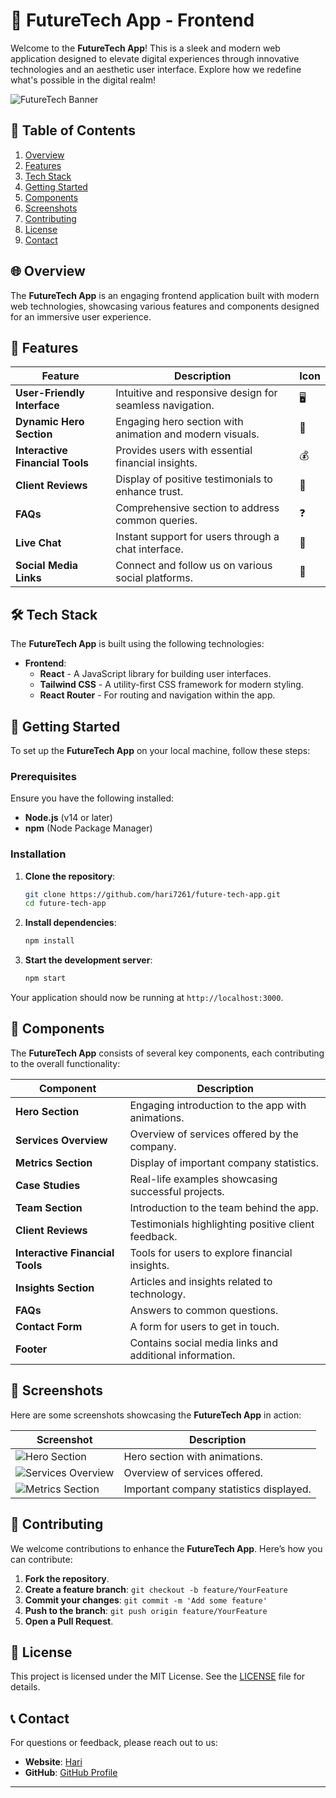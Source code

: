 # 🚀 FutureTech App - Frontend

Welcome to the **FutureTech App**! This is a sleek and modern web application designed to elevate digital experiences through innovative technologies and an aesthetic user interface. Explore how we redefine what's possible in the digital realm!

![FutureTech Banner](/future-tech-app/imges/ss%20(1).png) <!-- Replace with your banner image URL -->

## 🌟 Table of Contents

1. [Overview](#overview)
2. [Features](#features)
3. [Tech Stack](#tech-stack)
4. [Getting Started](#getting-started)
5. [Components](#components)
6. [Screenshots](#screenshots)
7. [Contributing](#contributing)
8. [License](#license)
9. [Contact](#contact)

## 🌐 Overview

The **FutureTech App** is an engaging frontend application built with modern web technologies, showcasing various features and components designed for an immersive user experience.

## 🌟 Features

| Feature                    | Description                                           | Icon       |
|----------------------------|-------------------------------------------------------|------------|
| **User-Friendly Interface**| Intuitive and responsive design for seamless navigation.| 🖥️       |
| **Dynamic Hero Section**   | Engaging hero section with animation and modern visuals.| 🎇        |
| **Interactive Financial Tools** | Provides users with essential financial insights. | 💰       |
| **Client Reviews**         | Display of positive testimonials to enhance trust.     | 🌟       |
| **FAQs**                   | Comprehensive section to address common queries.      | ❓        |
| **Live Chat**              | Instant support for users through a chat interface.   | 💬        |
| **Social Media Links**     | Connect and follow us on various social platforms.     | 📱        |

## 🛠️ Tech Stack

The **FutureTech App** is built using the following technologies:

- **Frontend**: 
  - **React** - A JavaScript library for building user interfaces.
  - **Tailwind CSS** - A utility-first CSS framework for modern styling.
  - **React Router** - For routing and navigation within the app.

## 🚀 Getting Started

To set up the **FutureTech App** on your local machine, follow these steps:

### Prerequisites

Ensure you have the following installed:

- **Node.js** (v14 or later)
- **npm** (Node Package Manager)

### Installation

1. **Clone the repository**:

   ```bash
   git clone https://github.com/hari7261/future-tech-app.git
   cd future-tech-app
   ```

2. **Install dependencies**:

   ```bash
   npm install
   ```

3. **Start the development server**:

   ```bash
   npm start
   ```

Your application should now be running at `http://localhost:3000`.

## 🧩 Components

The **FutureTech App** consists of several key components, each contributing to the overall functionality:

| Component                 | Description                                          |
|---------------------------|------------------------------------------------------|
| **Hero Section**          | Engaging introduction to the app with animations.   |
| **Services Overview**     | Overview of services offered by the company.        |
| **Metrics Section**       | Display of important company statistics.            |
| **Case Studies**          | Real-life examples showcasing successful projects.  |
| **Team Section**          | Introduction to the team behind the app.            |
| **Client Reviews**        | Testimonials highlighting positive client feedback.  |
| **Interactive Financial Tools** | Tools for users to explore financial insights.|
| **Insights Section**      | Articles and insights related to technology.        |
| **FAQs**                  | Answers to common questions.                        |
| **Contact Form**          | A form for users to get in touch.                   |
| **Footer**                | Contains social media links and additional information.|

## 📸 Screenshots

Here are some screenshots showcasing the **FutureTech App** in action:

| Screenshot                 | Description                                          |
|----------------------------|------------------------------------------------------|
| ![Hero Section](/future-tech-app/imges/ss%20(1).png) | Hero section with animations.                       |
| ![Services Overview](/future-tech-app/imges/ss%20(2).png) | Overview of services offered.                     |
| ![Metrics Section](/future-tech-app/imges/ss%20(3).png) | Important company statistics displayed.           |

## 🤝 Contributing

We welcome contributions to enhance the **FutureTech App**. Here’s how you can contribute:

1. **Fork the repository**.
2. **Create a feature branch**: `git checkout -b feature/YourFeature`
3. **Commit your changes**: `git commit -m 'Add some feature'`
4. **Push to the branch**: `git push origin feature/YourFeature`
5. **Open a Pull Request**.

## 📄 License

This project is licensed under the MIT License. See the [LICENSE](LICENSE) file for details.

## 📞 Contact

For questions or feedback, please reach out to us:

- **Website**: [Hari](hariompandit.me)
- **GitHub**: [GitHub Profile](https://github.com/hari7261)

---